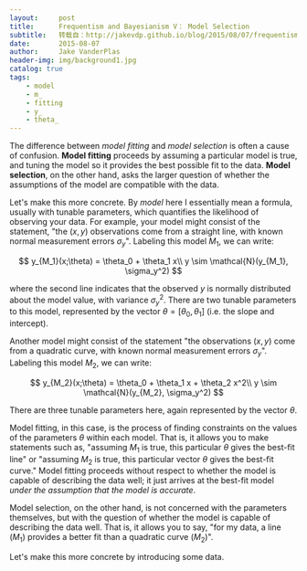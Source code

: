 ```yaml
---
layout:     post
title:      Frequentism and Bayesianism V： Model Selection
subtitle:   转载自：http://jakevdp.github.io/blog/2015/08/07/frequentism-and-bayesianism-5-model-selection/
date:       2015-08-07
author:     Jake VanderPlas
header-img: img/background1.jpg
catalog: true
tags:
    - model
    - m_
    - fitting
    - y_
    - theta_
---
```


The difference between *model fitting* and *model selection* is often a cause of confusion.
**Model fitting** proceeds by assuming a particular model is true, and tuning the model so it provides the best possible fit to the data. **Model selection**, on the other hand, asks the larger question of whether the assumptions of the model are compatible with the data.

Let's make this more concrete.
By *model* here I essentially mean a formula, usually with tunable parameters, which quantifies the likelihood of observing your data.
For example, your model might consist of the statement, "the $(x, y)$ observations come from a straight line, with known normal measurement errors $\sigma_y$".
Labeling this model $M_1$, we can write:

$$
y_{M_1}(x;\theta) = \theta_0 + \theta_1 x\\
y \sim \mathcal{N}(y_{M_1}, \sigma_y^2)
$$

where the second line indicates that the observed $y$ is normally distributed about the model value, with variance $\sigma_y^2$.
There are two tunable parameters to this model, represented by the vector $\theta = [\theta_0, \theta_1]$ (i.e. the slope and intercept).

Another model might consist of the statement "the observations $(x, y)$ come from a quadratic curve, with known normal measurement errors $\sigma_y$".
Labeling this model $M_2$, we can write:

$$
y_{M_2}(x;\theta) = \theta_0 + \theta_1 x + \theta_2 x^2\\
y \sim \mathcal{N}(y_{M_2}, \sigma_y^2)
$$

There are three tunable parameters here, again represented by the vector $\theta$.

Model fitting, in this case, is the process of finding constraints on the values of the parameters $\theta$ within each model.
That is, it allows you to make statements such as, "assuming $M_1$ is true, this particular $\theta$ gives the best-fit line" or "assuming $M_2$ is true, this particular vector $\theta$ gives the best-fit curve."
Model fitting proceeds without respect to whether the model is capable of describing the data well; it just arrives at the best-fit model *under the assumption that the model is accurate*.

Model selection, on the other hand, is not concerned with the parameters themselves, but with the question of whether the model is capable of describing the data well.
That is, it allows you to say, "for my data, a line ($M_1$) provides a better fit than a quadratic curve ($M_2$)".

Let's make this more concrete by introducing some data.
